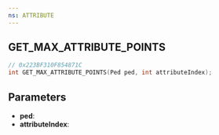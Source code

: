 ```yaml
---
ns: ATTRIBUTE
---
```

## GET_MAX_ATTRIBUTE_POINTS

```c
// 0x223BF310F854871C
int GET_MAX_ATTRIBUTE_POINTS(Ped ped, int attributeIndex);
```

## Parameters
* **ped**:
* **attributeIndex**:
